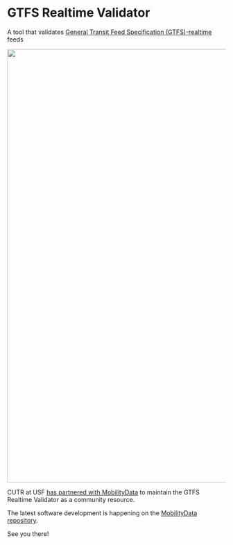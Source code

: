 # GTFS Realtime Validator

A tool that validates [General Transit Feed Specification (GTFS)-realtime](https://developers.google.com/transit/gtfs-realtime/) feeds

<img src="https://cloud.githubusercontent.com/assets/928045/25874575/2afaa3b0-34e1-11e7-92a4-b0a68f233748.png" width="1000">

CUTR at USF [has partnered with MobilityData](https://mobilitydata.org/mobilitydata-and-usf-partner-to-improve-real-time-transit-information/) to maintain the GTFS Realtime Validator as a community resource.

The latest software development is happening on the [MobilityData repository](https://github.com/MobilityData/gtfs-realtime-validator).

See you there!